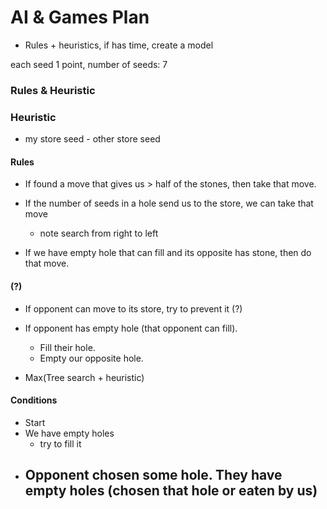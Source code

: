 # AI & Games Plan

- Rules + heuristics, if has time, create a model

each seed 1 point, number of seeds: 7

### Rules & Heuristic

### Heuristic

- my store seed - other store seed

#### Rules

- If found a move that gives us > half of the stones, then take that move.
- If the number of seeds in a hole send us to the store, we can take that move
  - note search from right to left

- If we have empty hole that can fill and its opposite has stone, then do that move.

#### (?)

- If opponent can move to its store, try to prevent it (?)
- If opponent has empty hole (that opponent can fill).
  - Fill their hole.
  - Empty our opposite hole.



- Max(Tree search + heuristic)



#### Conditions

- Start
- We have empty holes
  - try to fill it
- Opponent chosen some hole. They have empty holes (chosen that hole or eaten by us)
  - 

